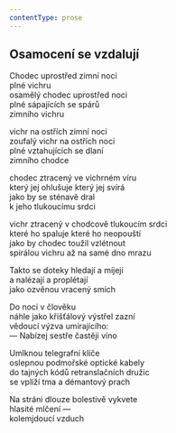 ```yaml
---
contentType: prose
---
```


## Osamocení se vzdalují

Chodec uprostřed zimní noci  
plné vichru  
osamělý chodec uprostřed noci  
plné sápajících se spárů  
zimního vichru

vichr na ostřích zimní noci  
zoufalý vichr na ostřích noci  
plné vztahujících se dlaní  
zimního chodce

chodec ztracený ve vichrném víru  
který jej ohlušuje který jej svírá  
jako by se sténavě dral  
k jeho tlukoucímu srdci

vichr ztracený v chodcově tlukoucím srdci  
které ho spaluje které ho neopouští  
jako by chodec toužil vzlétnout  
spirálou vichru až na samé dno mrazu

Takto se doteky hledají a míjejí  
a nalézají a proplétají  
jako ozvěnou vracený smích

Do noci v člověku  
náhle jako křišťálový výstřel zazní  
vědoucí výzva umírajícího:  
— Nabízej sestře častěji víno

Umlknou telegrafní klíče  
oslepnou podmořské optické kabely  
do tajných kódů retranslačních družic  
se vplíží tma a démantový prach

Na stráni dlouze bolestivě vykvete  
hlasité mlčení —  
kolemjdoucí vzduch
